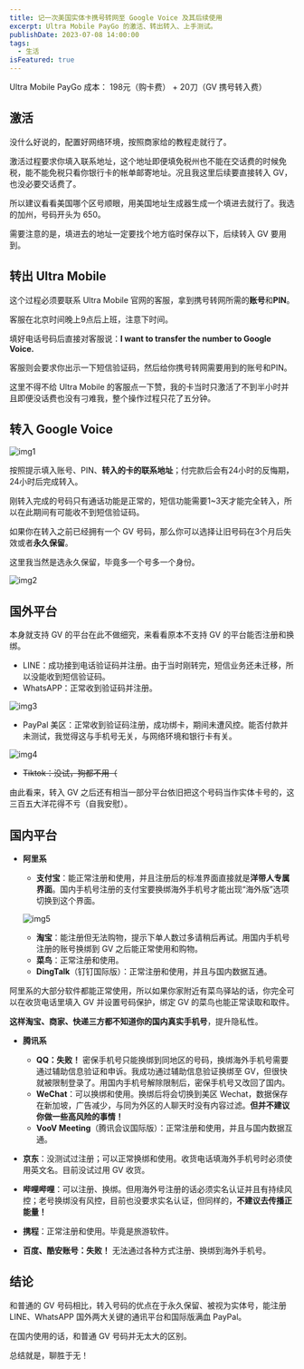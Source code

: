 ```yaml
---
title: 记一次美国实体卡携号转网至 Google Voice 及其后续使用
excerpt: Ultra Mobile PayGo 的激活、转出转入、上手测试。
publishDate: 2023-07-08 14:00:00
tags:
  - 生活
isFeatured: true
---
```

Ultra Mobile PayGo
成本： 198元（购卡费） + 20刀（GV 携号转入费）


## __激活__
没什么好说的，配置好网络环境，按照商家给的教程走就行了。

激活过程要求你填入联系地址，这个地址即便填免税州也不能在交话费的时候免税，能不能免税只看你银行卡的帐单邮寄地址。况且我这里后续要直接转入 GV，也没必要交话费了。

所以建议看看美国哪个区号顺眼，用美国地址生成器生成一个填进去就行了。我选的加州，号码开头为 650。

需要注意的是，填进去的地址一定要找个地方临时保存以下，后续转入 GV 要用到。


## __转出 Ultra Mobile__
这个过程必须要联系 Ultra Mobile 官网的客服，拿到携号转网所需的**账号**和**PIN**。

客服在北京时间晚上9点后上班，注意下时间。

填好电话号码后直接对客服说：**I want to transfer the number to Google Voice.**

客服则会要求你出示一下短信验证码，然后给你携号转网需要用到的账号和PIN。

这里不得不给 Ultra Mobile 的客服点一下赞，我的卡当时只激活了不到半小时并且即便没话费也没有刁难我，整个操作过程只花了五分钟。


## __转入 Google Voice__

![img1](/img/blog7-img1.webp)

按照提示填入账号、PIN、**转入的卡的联系地址**；付完款后会有24小时的反悔期，24小时后完成转入。

刚转入完成的号码只有通话功能是正常的，短信功能需要1~3天才能完全转入，所以在此期间有可能收不到短信验证码。

如果你在转入之前已经拥有一个 GV 号码，那么你可以选择让旧号码在3个月后失效或者**永久保留**。

这里我当然是选永久保留，毕竟多一个号多一个身份。

![img2](/img/blog7-img2.webp)


## __国外平台__
本身就支持 GV 的平台在此不做细究，来看看原本不支持 GV 的平台能否注册和换绑。

* LINE：成功接到电话验证码并注册。由于当时刚转完，短信业务还未迁移，所以没能收到短信验证码。
* WhatsAPP：正常收到验证码并注册。

![img3](/img/blog7-img3.webp)

* PayPal 美区：正常收到验证码注册，成功绑卡，期间未遭风控。能否付款并未测试，我觉得这与手机号无关，与网络环境和银行卡有关。

![img4](/img/blog7-img4.webp)

* ~~Tiktok：没试，狗都不用（~~

由此看来，转入 GV 之后还有相当一部分平台依旧把这个号码当作实体卡号的，这三百五大洋花得不亏（自我安慰）。


## __国内平台__


* **阿里系**

	* **支付宝**：能正常注册和使用，并且注册后的标准界面直接就是**洋带人专属界面**。国内手机号注册的支付宝要换绑海外手机号才能出现“海外版”选项切换到这个界面。

	![img5](/img/blog7-img5.webp)

	* **淘宝**：能注册但无法购物，提示下单人数过多请稍后再试。用国内手机号注册的账号换绑到 GV 之后能正常使用和购物。
	* **菜鸟**：正常注册和使用。
	* **DingTalk**（钉钉国际版）：正常注册和使用，并且与国内数据互通。

阿里系的大部分软件都能正常使用，所以如果你家附近有菜鸟驿站的话，你完全可以在收货电话里填入 GV 并设置号码保护，绑定 GV 的菜鸟也能正常读取和取件。

**这样淘宝、商家、快递三方都不知道你的国内真实手机号**，提升隐私性。


* **腾讯系**
	* **QQ：失败！** 密保手机号只能换绑到同地区的号码，换绑海外手机号需要通过辅助信息验证和申诉。我成功通过辅助信息验证换绑至 GV，但很快就被限制登录了。用国内手机号解除限制后，密保手机号又改回了国内。
	* **WeChat**：可以换绑和使用。换绑后将会切换到美区 Wechat，数据保存在新加坡，广告减少，与同为外区的人聊天时没有内容过滤。**但并不建议你做一些高风险的事情！**
	* **VooV Meeting**（腾讯会议国际版）：正常注册和使用，并且与国内数据互通。


* **京东**：没测试过注册；可以正常换绑和使用。收货电话填海外手机号时必须使用英文名。目前没试过用 GV 收货。


* **哔哩哔哩**：可以注册、换绑。但用海外号注册的话必须实名认证并且有持续风控；老号换绑没有风控，目前也没要求实名认证，但同样的，**不建议去传播正能量！**


* **携程**：正常注册和使用。毕竟是旅游软件。


* **百度、酷安账号：失败！** 无法通过各种方式注册、换绑到海外手机号。


## __结论__
和普通的 GV 号码相比，转入号码的优点在于永久保留、被视为实体号，能注册 LINE、WhatsAPP 国外两大关键的通讯平台和国际版满血 PayPal。

在国内使用的话，和普通 GV 号码并无太大的区别。

总结就是，聊胜于无！